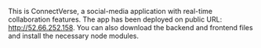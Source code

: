 This is ConnectVerse, a social-media application with real-time collaboration features.
The app has been deployed on public URL: http://52.66.252.158. You can also download the backend and frontend files and install the necessary node modules.
